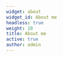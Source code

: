 ```yaml
---
widget: about
widget_id: About me
headless: true
weight: 10
title: About me
active: true
author: admin
---
```

